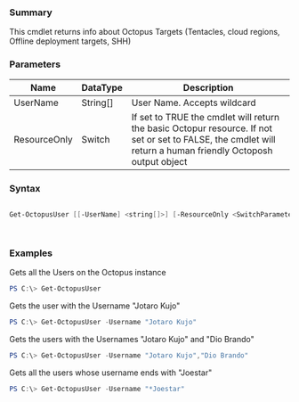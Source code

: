﻿### Summary
This cmdlet returns info about Octopus Targets (Tentacles, cloud regions, Offline deployment targets, SHH)
### Parameters
| Name | DataType          | Description |
| ------------- | ----------- | ----------- |
| UserName | String[] |  User Name. Accepts wildcard     |
| ResourceOnly | Switch |  If set to TRUE the cmdlet will return the basic Octopur resource. If not set or set to FALSE, the cmdlet will return a human friendly Octoposh  output object     |

### Syntax
``` powershell

Get-OctopusUser [[-UserName] <string[]>] [-ResourceOnly <SwitchParameter>] [<CommonParameters>]




``` 

### Examples
Gets all the Users on the Octopus instance

 ``` powershell 
 PS C:\> Get-OctopusUser
 ``` 

Gets the user with the Username "Jotaro Kujo"

 ``` powershell 
 PS C:\> Get-OctopusUser -Username "Jotaro Kujo"
 ``` 

Gets the users with the Usernames "Jotaro Kujo" and "Dio Brando"

 ``` powershell 
 PS C:\> Get-OctopusUser -Username "Jotaro Kujo","Dio Brando"
 ``` 

Gets all the users whose username ends with "Joestar"

 ``` powershell 
 PS C:\> Get-OctopusUser -Username "*Joestar"
 ``` 

